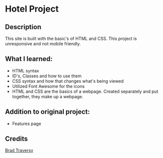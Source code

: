 # Hotel Project

## Description

This site is built with the basic's of HTML and CSS. This project is unresponsive and not mobile friendly.

## What I learned:

- HTML syntax
- ID's, Classes and how to use them
- CSS syntax and how that changes what's being viewed
- Utilized Font Awesome for the icons
- HTML and CSS are the basics of a webpage. Created separately and put together, they make up a webpage.

## Addition to original project:
- Features page

## Credits

[Brad Traversy](https://traversymedia.com/#courses)